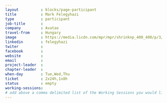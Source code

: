 ```yaml
---
layout          : blocks/page-participant
title           : Mark Felegyhazi
type            : participant
job-title       :
company         : Avatao
travel-from     : Hungary
image           : https://media.licdn.com/mpr/mpr/shrinknp_400_400/p/3/000/0b6/04e/084b482.jpg
linkedin        : felegyhazi
twiter          :
facebook        :
website         :
email           :
project-leader  :
chapter-leader  :
when-day        : Tue,Wed,Thu
ticket          : 2x24h,1x8h
status          : empty
working-sessions:
# add above a comma delimited list of the Working Sessions you would like to attend (use the session's title)
---
```


<!-- put more details about participant here -->
